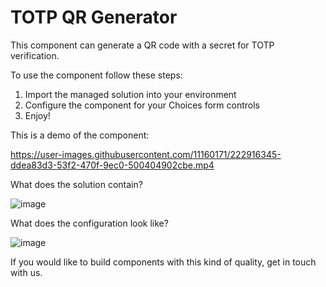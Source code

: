 # TOTP QR Generator
This component can generate a QR code with a secret for TOTP verification.

To use the component follow these steps:
1. Import the managed solution into your environment
2. Configure the component for your Choices form controls
3. Enjoy!

This is a demo of the component:

https://user-images.githubusercontent.com/11160171/222916345-ddea83d3-53f2-470f-9ec0-500404902cbe.mp4


What does the solution contain?

![image](https://user-images.githubusercontent.com/11160171/222915101-bb91ced1-018d-4401-ac4c-5ddb293637f7.png)

What does the configuration look like?

![image](https://user-images.githubusercontent.com/11160171/222915291-1745561c-77f2-44ad-acc2-8d56e8550859.png)

If you would like to build components with this kind of quality, get in touch with us.
